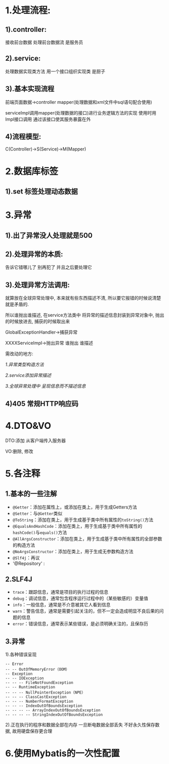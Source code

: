 # 1.处理流程:

## 1).controller:

接收前台数据 处理前台数据流 是服务员

## 2).service:

处理数据实现类方法 用一个接口组织实现类 是厨子

## 3).基本实现流程

前端页面数据->controller
mapper(处理数据和xml文件中sql语句配合使用)

serviceImpl调用mapper(处理数据的接口)进行业务逻辑方法的实现
使用时用Impl接口调用 通过该接口使其服务暴露在外

## 4)流程模型:

C(Controller)->S(Service)->M(Mapper)

# 2.数据库标签

## 1).set 标签处理动态数据

# 3.异常

## 1).出了异常没人处理就是500

## 2).处理异常的本质:

告诉它错哪儿了 别再犯了 并且之后要处理它

## 3).处理异常方法调用:

就算放在全球异常处理中, 本来就有些东西描述不清, 所以要它报错的时候说清楚就是矛盾的.

所以谁抛出谁描述, 在service方法类中 将异常的描述信息封装到异常对象中,  抛出的时候放进去, 捕获的时候取出来

GlobalExceptionHandler->捕获异常

XXXXServiceImpl->抛出异常 谁抛出 谁描述

需改动的地方:

*1.异常类型构造方法*

*2.service添加异常描述*

*3.全球异常处理中 呈现信息而不描述信息*

## 4)405 常规HTTP响应码

# 4.DTO&VO

DTO:添加 从客户端传入服务器

VO:删除, 修改 

# 5.各注释

## 1.基本的一些注解

- `@Getter`：添加在属性上，或添加在类上，用于生成Getters方法
- `@Setter`：与`@Getter`类似
- `@ToString`：添加在类上，用于生成基于类中所有属性的`toString()`方法
- `@EqualsAndHashCode`：添加在类上，用于生成基于类中所有属性的`hashCode()`与`equals()`方法
- `@AllArgsConstructor`：添加在类上，用于生成基于类中所有属性的全部参数的构造方法
- `@NoArgsConstructor`：添加在类上，用于生成无参数构造方法
- `@Slf4j`：再议
- '@Repository' :

## 2.SLF4J

- `trace`：跟踪信息，通常是项目的执行过程的信息
- `debug`：调试信息，通常包含程序运行过程中的（某些敏感的）变量值
- `info`：一般信息，通常是不介意被其它人看到信息
- `warn`：警告信息，通常是需要引起关注的，但不一定会造成明显不良后果的问题的信息
- `error`：错误信息，通常表示某些错误，是必须明确关注的，且保存历

## 3.异常

1).各种错误呈现

```
-- Error
-- -- OutOfMemoryError（OOM）
-- Exception
-- -- IOException
-- -- -- FileNotFoundException
-- -- RuntimeException
-- -- -- NullPointerException（NPE）
-- -- -- ClassCastException
-- -- -- NumberFormatException
-- -- -- IndexOutOfBoundsException
-- -- -- -- ArrayIndexOutOfBoundsException
-- -- -- -- StringIndexOutOfBoundsException
```

2).正在执行的程序和数据全部在内存 
一旦断电数据全部丢失
不好永久性保存数据, 故用硬盘保存更合理

# 6.使用Mybatis的一次性配置

